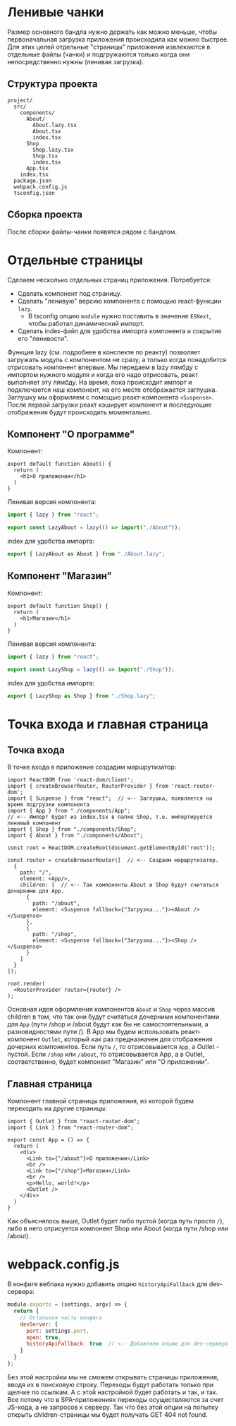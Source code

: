# Ленивые чанки

Размер основного бандла нужно держать как можно меньше, чтобы первоначальная загрузка приложения происходила как можно быстрее. Для этих целей отдельные "страницы" приложения извлекаются в отдельные файлы (чанки) и подгружаются только когда они непосредственно нужны (ленивая загрузка).

## Структура проекта

```
project/
  src/
    components/
      About/
        About.lazy.tsx
        About.tsx
        index.tsx
      Shop
        Shop.lazy.tsx
        Shop.tsx
        index.tsx
      App.tsx
    index.tsx
  package.json
  webpack.config.js
  tsconfig.json 
```

## Сборка проекта

После сборки файлы-чанки появятся рядом с бандлом.

# Отдельные страницы

Сделаем несколько отдельных страниц приложения. Потребуется:

* Сделать компонент под страницу.
* Сделать "ленивую" версию компонента с помощью react-функции `lazy`.
  * В tsconfig опцию `module` нужно поставить в значение `ESNext`, чтобы работал динамический импорт.
* Сделать index-файл для удобства импорта компонента и сокрытия его "ленивости".

Функция lazy (см. подробнее в конспекте по реакту) позволяет загружать модуль с компонентом не сразу, а только когда понадобится отрисовать компонент впервые. Мы передаем в lazy лямбду с импортом нужного модуля и когда его надо отрисовать, реакт выполняет эту лямбду. На время, пока происходит импорт и подключается наш компонент, на его месте отображается заглушка. Заглушку мы оформляем с помощью реакт-компонента `<Suspense>`. После первой загрузки реакт кэширует компонент и последующие отображения будут происходить моментально.

## Компонент "О программе"

Компонент:

```react
export default function About() {
  return (
    <h1>О приложении</h1>
  )
}
```

Ленивая версия компонента:

```javascript
import { lazy } from "react";

export const LazyAbout = lazy(() => import("./About"));
```

index для удобства импорта:

```javascript
export { LazyAbout as About } from "./About.lazy";
```

## Компонент "Магазин"

Компонент:

```react
export default function Shop() {
  return (
    <h1>Магазин</h1>
  )
}
```

Ленивая версия компонента:

```javascript
import { lazy } from "react";

export const LazyShop = lazy(() => import("./Shop"));
```

index для удобства импорта:

```javascript
export { LazyShop as Shop } from "./Shop.lazy";
```

# Точка входа и главная страница

## Точка входа

В точке входа в приложение создадим маршрутизатор:

```react
import ReactDOM from 'react-dom/client';
import { createBrowserRouter, RouterProvider } from 'react-router-dom';
import { Suspense } from "react";  // <-- Заглушка, появляется на время подгрузки компонента
import { App } from "./components/App";
// <-- Импорт будет из index.tsx в папке Shop, т.е. импортируется ленивый компонент
import { Shop } from "./components/Shop";
import { About } from "./components/About";

const root = ReactDOM.createRoot(document.getElementById('root'));

const router = createBrowserRouter([  // <-- Создаем маршрутизатор.
  {
    path: "/",
    element: <App/>,
    children: [  // <-- Так компоненты About и Shop будут считаться дочерними для App.
      {
        path: "/about",
        element: <Suspense fallback={"Загрузка..."}><About /></Suspense>
      },
      {
        path: "/shop",
        element: <Suspense fallback={"Загрузка..."}><Shop /></Suspense>
      }
    ]
  }
]);

root.render(
  <RouterProvider router={router} />
);
```

Основная идея оформления компонентов `About` и `Shop` через массив children в том, что так они будут считаться дочерними компонентами для `App` (пути /shop и /about будут как бы не самостоятельными, а разновидностями пути /). В App мы будем использовать реакт-компонент `Outlet`, который как раз предназначен для отображения дочерних компонентов. Если путь `/`, то отрисовывается `App`, а Outlet - пустой. Если `/shop` или `/about`, то отрисовывается App, а в Outlet, соответственно, будет компонент "Магазин" или "О приложении".

## Главная страница

Компонент главной страницы приложения, из которой будем переходить на другие страницы:

```react
import { Outlet } from "react-router-dom";
import { Link } from "react-router-dom";

export const App = () => {
  return (
    <div>
      <Link to={"/about"}>О приложении</Link>
      <br />
      <Link to={"/shop"}>Магазин</Link>
      <br />
      <p>Hello, world!</p>
      <Outlet />
    </div>
  )
}
```

Как объяснялось выше, Outlet будет либо пустой (когда путь просто `/`), либо в него отрисуется компонент Shop или About (когда пути /shop или /about).

# webpack.config.js

В конфиге вебпака нужно добавить опцию `historyApiFallback` для dev-сервера:

```javascript
module.exports = (settings, argv) => {
  return {
    // Остальная часть конфига
    devServer: {
      port: settings.port,
      open: true,
      historyApiFallback: true  // <-- Добавляем опцию для dev-сервера
    }
  }
};
```

Без этой настройки мы не сможем открывать страницы приложения, вводя их в поисковую строку. Переходы будут работать только при щелчке по ссылкам. А с этой настройкой будет работать и так, и так. Все потому что в SPA-приложениях переходы осуществляются за счет JS-кода, а не запросов к серверу. Так что без этой опции на попытку открыть children-страницы мы будет получать GET 404 not found.

